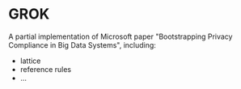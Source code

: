

GROK
====

A partial implementation of Microsoft paper "Bootstrapping Privacy Compliance in Big Data Systems", including:
+ lattice
+ reference rules
+ ...
